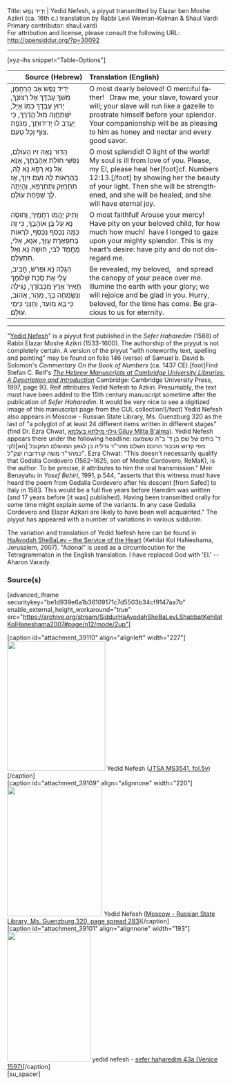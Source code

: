 <html>
<head></head>
<body>
Title: יְדִיד נֶפֶשׁ | Yedid Nefesh, a piyyut transmitted by Elazar ben Moshe Azikri (ca. 16th c.) translation by Rabbi Levi Weiman-Kelman & Shaul Vardi<br />
Primary contributor: shaul.vardi<br />
For attribution and license, please consult the following URL: <a href="http://opensiddur.org/?p=30092">http://opensiddur.org/?p=30092</a>
<p />
<hr />

[xyz-ihs snippet="Table-Options"]<table style="margin-left: auto; margin-right: auto;" class="draggable">
<thead><tr><th id="x" style="text-align: right;">Source (Hebrew)</th><th style="text-align: left;">Translation (English)</th></tr></thead>
<tbody>
<tr><td style="vertical-align:top;">
<div class="liturgy" lang="he">
<span class="acrostic">יְ</span>דִיד נֶפֶשׁ אָב הָרַחֲמָן, 
מְשֹׁךְ עַבְדָּךְ אֶל רְצוֹנָךְ,
יָרוּץ עַבְדָּךְ כְּמוֹ אַיָּל, 
יִשְׁתַּחֲוֶה מוּל הֲדָרָךְ,
כִּי יֶעֱרַב לוֹ יְדִידוּתָךְ, 
מִנֹּפֶת צוּף וְכָל טַעַם.
</span></div>
</td>
 
<td style="vertical-align:top;">
<div class="english" lang="en">
O most dearly beloved! O merciful father! <span class="acrostic">&nbsp;</span>
Draw me, your slave, toward your will;
your slave will run like a gazelle 
to prostrate himself before your splendor.
Your companionship will be as pleasing to him 
as honey and nectar and every good savor.
</div>
</td></tr>


<tr><td style="vertical-align:top;">
<div class="liturgy" lang="he">
<span class="acrostic">הָ</span>דוּר נָאֶה זִיו הָעוֹלָם, 
נַפְשִׁי חוֹלַת אַהֲבָתָךְ,
אָנָּא אֵל נָא רְפָא נָא לָהּ, 
בְּהַרְאוֹת לָהּ נֹעַם זִיוָךְ,
אָז תִּתְחַזֵּק וְתִתְרַפֵּא, 
וְהָיְתָה לָךְ שִׁפְחַת עוֹלָם.
</span></div>
</td>
 
<td style="vertical-align:top;">
<div class="english" lang="en">
O most splendid! O light of the world! <span class="acrostic">&nbsp;</span>
My soul is ill from love of you.
Please, my El, please heal her[foot]cf. Numbers 12:13.[/foot] 
by showing her the beauty of your light.
Then she will be strengthened, and she will be healed, 
and she will have eternal joy.
</div>
</td></tr>


<tr><td style="vertical-align:top;">
<div class="liturgy" lang="he">
<span class="acrostic">וָ</span>תִיק יֶהֱמוּ רַחֲמֶיךָ, 
וְחוּסָה נָא עַל בֶּן אוֹהֲבָךְ,
כִּי זֶה כַמָּה נִכְסֹף נִכְסַף, 
לִרְאוֹת בְּתִפְאֶרֶת עֻזָּךְ,
אָנָּא, אֵלִי, מַחֲמַד לִבִּי, 
חוּשָׁה נָא וְאַל תִּתְעַלָּם.
</span></div>
</td>
 
<td style="vertical-align:top;">
<div class="english" lang="en">
O most faithful! Arouse your mercy! <span class="acrostic">&nbsp;</span>
Have pity on your beloved child, 
for how much how much! ­
have I longed to gaze upon your mighty splendor.
This is my heart’s desire: 
have pity and do not disregard me.
</div>
</td></tr>


<tr><td style="vertical-align:top;">
<div class="liturgy" lang="he">
<span class="acrostic">הִ</span>גָּלֶה נָא וּפְרֹשׂ, חָבִיב, 
עָלַי אֶת סֻכַּת שְׁלוֹמָךְ
תָּאִיר אֶרֶץ מִכְּבוֹדָךְ, 
נָגִילָה וְנִשְׂמְחָה בָּךְ,
מַהֵר, אָהוּב, כִּי בָא מוֹעֵד, 
וְחָנֵּנִי כִּימֵי עוֹלָם.
</span></div>
</td>
 
<td style="vertical-align:top;">
<div class="english" lang="en">
Be revealed, my beloved, <span class="acrostic">&nbsp;</span>
and spread the canopy of your peace over me.
Illumine the earth with your glory; 
we will rejoice and be glad in you.
Hurry, beloved, for the time has come. 
Be gracious to us for eternity.
</div>
</td></tr>
</tbody></table>

<hr />

"<a href="http://en.wikipedia.org/wiki/Yedid_Nefesh">Yedid Nefesh</a>" is a piyyut first published in the <em>Sefer Haḥaredim</em> (1588) of Rabbi Elazar Moshe Azikri (1533-1600). The authorship of the piyyut is not completely certain. A version of the piyyut "with noteworthy text, spelling and pointing" may be found on folio 146 (verso) of Samuel b. David b. Solomon's <em>Commentary On the Book of Numbers</em> (ca. 1437 CE).[foot]Find Stefan C. Reif's <em><a href="https://books.google.com/books?id=MDuYkcahsq8C&lpg=PP1&pg=PA93#v=onepage&q&f=false">The Hebrew Manuscripts at Cambridge University Libraries: A Description and Introduction</a></em> Cambridge: Cambridge University Press, 1997, page 93. Reif attributes Yedid Nefesh to Azkiri. Presumably, the text must have been added to the 15th century manuscript sometime after the publication of <em>Sefer Haḥaredim</em>. It would be very nice to see a digitized image of this manuscript page from the CUL collection![/foot] Yedid Nefesh also appears in Moscow - Russian State Library, Ms. Guenzburg 320 as the last of "a polyglot of at least 24 different items written in different stages" (find Dr. Ezra Chwat, <a href="http://imhm.blogspot.com/2010/06/who-wrote-yedid-nefesh.html">גילוי מילתא בעלמא Giluy Milta B'alma</a>). Yedid Nefesh appears there under the following headline: <span class="hebrew" lang="he">ד' בתים של שם בן ד' ב"ה ששמענו מפי קדוש מכבוד החכם השלם מהר"ר גדליה בן לגאון המושלם המקובל [הא]לקי כמהר"ר משה קורדוברו זצק"ל"</span>. Ezra Chwat: "This doesn't necessarily qualify that Gedalia Cordovero (1562–1625, son of Moshe Cordovero, ReMaK), is the author. To be precise, it attributes to him the oral transmission." Meir Benayahu in <em>Yosef Behiri</em>, 1991, p.544, "asserts that this witness must have heard the poem from Gedalia Cordevero after his descent [from Safed] to Italy in 1583. This would be a full five years before Ḥaredim was written (and 17 years before [it was] published). Having been transmitted orally for some time might explain some of the variants. In any case Gedalia Cordevero and Elazar Azkari are likely to have been well acquainted." The piyyut has appeared with a number of variations in various siddurim.

The variation and translation of Yedid Nefesh here can be found in <a href="http://opensiddur.org/?p=12061">HaAvodah SheBaLev – the Service of the Heart</a> (Kehilat Kol HaNeshama, Jerusalem, 2007). "Adonai" is used as a circumlocution for the Tetragrammaton in the English translation.  I have replaced God with 'El.' --Aharon Varady.

<h3>Source(s)</h3>

[advanced_iframe securitykey="be1d939e6a1b36109171c7d5503b34cf9147aa7b" enable_external_height_workaround="true" src="https://archive.org/stream/SiddurHaAvodahSheBaLevLShabbatKehilatKolHaneshama2007#page/n12/mode/2up"]

<span style="float: right;">[caption id="attachment_39110" align="alignleft" width="227"]<a href="https://opensiddur.org/wp-content/uploads/2014/11/Yedid-Nefesh-in-Elazar-Azkiris-undated-notebook-JTSA-MS3541-fol.5v.jpg"><img src="https://opensiddur.org/wp-content/uploads/2014/11/Yedid-Nefesh-in-Elazar-Azkiris-undated-notebook-JTSA-MS3541-fol.5v-227x300.jpg" alt="" width="227" height="300" class="size-medium wp-image-39110" /></a> Yedid Nefesh (<a href="https://digitalcollections.jtsa.edu/islandora/object/jts%3A179290#page/16/mode/1up">JTSA MS3541, fol.5v</a>)[/caption]</span> <span style="float: left;">[caption id="attachment_39109" align="alignnone" width="220"]<a href="https://opensiddur.org/wp-content/uploads/2014/11/Yedid-Nefesh-Moscow-–-Russian-State-Library-Ms.-Guenzburg-320.png"><img src="https://opensiddur.org/wp-content/uploads/2014/11/Yedid-Nefesh-Moscow-–-Russian-State-Library-Ms.-Guenzburg-320-220x300.png" alt="" width="220" height="300" class="size-medium wp-image-39109" /></a> Yedid Nefesh (<a href="https://web.nli.org.il/sites/nli/english/digitallibrary/pages/viewer.aspx?presentorid=MANUSCRIPTS&docid=PNX_MANUSCRIPTS990000874140205171-3#|FL70719642">Moscow - Russian State Library, Ms. Guenzburg 320, page spread 283</a>)[/caption]</span> <span style="float: left;">[caption id="attachment_39101" align="alignnone" width="193"]<a href="https://opensiddur.org/wp-content/uploads/2014/11/yedid-nefesh-sefer-haharedim-43a-Venice-1597.jpg"><img src="https://opensiddur.org/wp-content/uploads/2014/11/yedid-nefesh-sefer-haharedim-43a-Venice-1597-193x300.jpg" alt="" width="193" height="300" class="size-medium wp-image-39101" /></a> yedid nefesh - <a href="https://www.nli.org.il/en/books/NNL_ALEPH001157324/NLI">sefer haḥaredim 43a (Venice 1597)</a>[/caption]</span>[su_spacer]

</body>
</html>